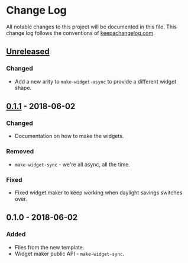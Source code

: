 # Change Log
All notable changes to this project will be documented in this file. This change log follows the conventions of [keepachangelog.com](http://keepachangelog.com/).

## [Unreleased]
### Changed
- Add a new arity to `make-widget-async` to provide a different widget shape.

## [0.1.1] - 2018-06-02
### Changed
- Documentation on how to make the widgets.

### Removed
- `make-widget-sync` - we're all async, all the time.

### Fixed
- Fixed widget maker to keep working when daylight savings switches over.

## 0.1.0 - 2018-06-02
### Added
- Files from the new template.
- Widget maker public API - `make-widget-sync`.

[Unreleased]: https://github.com/your-name/simple-editor/compare/0.1.1...HEAD
[0.1.1]: https://github.com/your-name/simple-editor/compare/0.1.0...0.1.1
